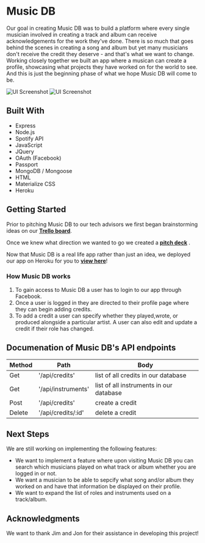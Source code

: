 # Music DB

Our goal in creating Music DB was to build a platform where every single musician involved in creating a track and album can receive acknowledgements for the work they've done. There is so much that goes behind the scenes in creating a song and album but yet many musicians don't receive the credit they deserve - and that's what we want to change. Working closely together we built an app where a musican can create a profile, showcasing what projects they have worked on for the world to see. And this is just the beginning phase of what we hope Music DB will come to be.

![UI Screenshot](https://i.imgur.com/CRA7Kpg.png)
![UI Screenshot](https://i.imgur.com/vwV8hlK.png)

## Built With
* Express
* Node.js
* Spotify API
* JavaScript
* JQuery
* OAuth (Facebook)
* Passport
* MongoDB / Mongoose
* HTML
* Materialize CSS
* Heroku

## Getting Started

Prior to pitching Music DB to our tech advisors we first began brainstorming ideas on our **[Trello board](https://trello.com/b/LrWaPHwh/dassit-music-db)**.

Once we knew what direction we wanted to go we created a **[pitch deck](https://docs.google.com/presentation/d/1s1ZraT1Jqh7GH6N4qVrCChEWphwolOWF7pzhdXrgMu4/edit#slide=id.g35f391192_00)** .

Now that Music DB is a real life app rather than just an idea, we deployed our app on Heroku for you to **[view here](https://imusicdb.herokuapp.com/)**!


### How Music DB works

1. To gain access to Music DB a user has to login to our app through Facebook.
2. Once a user is logged in they are directed to their profile page where they can begin adding credits.
3. To add a credit a user can specify whether they played,wrote, or produced alongside a particular artist. A user can also edit and update a credit if their role has changed.

## Documenation of Music DB's API endpoints

| Method |       Path         |               Body                         |
| ------ | --------------     | ------------------------------------------ |
| Get    | '/api/credits'     | list of all credits in our database        |
| Get    | '/api/instruments' | list of all instruments in our database    |
| Post   | '/api/credits'     | create a credit                            |
| Delete | '/api/credits/:id' | delete a credit                            |

## Next Steps

We are still working on implementing the following features:

* We want to implement a feature where upon visiting Music DB you can search which musicians played on what track or album whether you are logged in or not.
* We want a musician to be able to sepcify what song and/or album they worked on and have that information be displayed on their profile.
* We want to expand the list of roles and instruments used on a track/album.

## Acknowledgments

We want to thank Jim and Jon for their assistance in developing this project!
